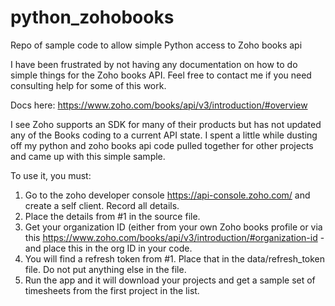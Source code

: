 # python_zohobooks
Repo of sample code to allow simple Python access to Zoho books api

I have been frustrated by not having any documentation on how to do simple things for the Zoho books API.  Feel free to contact me if you need consulting help for some of this work.

Docs here:
https://www.zoho.com/books/api/v3/introduction/#overview

I see Zoho supports an SDK for many of their products but has not updated any of the Books coding to a current API state.  I spent a little while dusting off my python and zoho books api code pulled together for other projects and came up with this simple sample.  

To use it, you must:
1) Go to the zoho developer console https://api-console.zoho.com/ and create a self client.  Record all details.
2) Place the details from #1 in the source file.
3) Get your organization ID (either from your own Zoho books profile or via this https://www.zoho.com/books/api/v3/introduction/#organization-id - and place this in the org ID in your code.
4) You will find a refresh token from #1.  Place that in the data/refresh_token file.  Do not put anything else in the file.
5) Run the app and it will download your projects and get a sample set of timesheets from the first project in the list.

   
